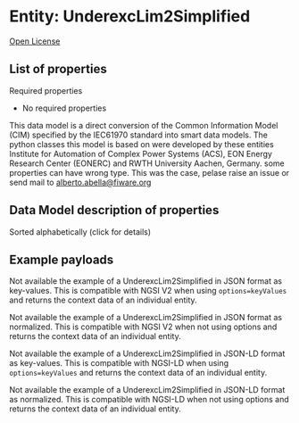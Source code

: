 Entity: UnderexcLim2Simplified  
==============================  
[Open License](https://github.com/smart-data-models//dataModel.EnergyCIM/blob/master/UnderexcLim2Simplified/LICENSE.md)  

## List of properties  

Required properties  
- No required properties    
This data model is a direct conversion of the Common Information Model (CIM) specified by the IEC61970 standard into smart data models. The python classes this model is based on were developed by these entities Institute for Automation of Complex Power Systems (ACS), EON Energy Research Center (EONERC) and RWTH University Aachen, Germany. some properties can have wrong type. This was the case, pelase raise an issue or send mail to alberto.abella@fiware.org  
## Data Model description of properties  
Sorted alphabetically (click for details)  
## Example payloads    
Not available the example of a UnderexcLim2Simplified in JSON format as key-values. This is compatible with NGSI V2 when  using `options=keyValues` and returns the context data of an individual entity.  
Not available the example of a UnderexcLim2Simplified in JSON format as normalized. This is compatible with NGSI V2 when not using options and returns the context data of an individual entity.  
Not available the example of a UnderexcLim2Simplified in JSON-LD format as key-values. This is compatible with NGSI-LD when  using `options=keyValues` and returns the context data of an individual entity.  
Not available the example of a UnderexcLim2Simplified in JSON-LD format as normalized. This is compatible with NGSI-LD when not using options and returns the context data of an individual entity.  
